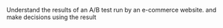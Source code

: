 Understand the results of an A/B test run by an e-commerce website. and make decisions using the result
